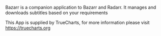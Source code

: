 Bazarr is a companion application to Bazarr and Radarr. It manages and downloads subtitles based on your requirements

This App is supplied by TrueCharts, for more information please visit https://truecharts.org
